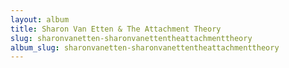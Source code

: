 ```yaml
---
layout: album
title: Sharon Van Etten & The Attachment Theory
slug: sharonvanetten-sharonvanettentheattachmenttheory
album_slug: sharonvanetten-sharonvanettentheattachmenttheory
---
```

